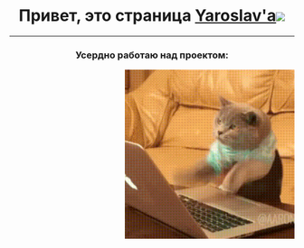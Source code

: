 <h1 align="center"> Привет, это страница <a href="https://netrodgen.github.io/cv">Yaroslav'a</a><img src="https://github.com/blackcater/blackcater/raw/main/images/Hi.gif" height="32"/></h1>

---

<h3 align="center">Усердно работаю над проектом:</h3>
 <img align="right" alt="GIF" src="https://github.com/NetrodgeN/NetrodgeN/blob/main/2GU.gif?raw=true"  height="300" />
<!-- <h4 align="center"> -->
<!--   <img src="https://i.gifer.com/2GU.gif" height="300px"/> -->
<!-- </h4> -->
